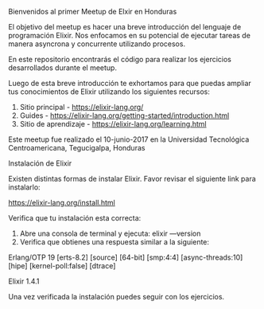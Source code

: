 Bienvenidos al primer Meetup de Elxir en Honduras

El objetivo del meetup es hacer una breve introducción del lenguaje de programación Elixir.  Nos enfocamos en su potencial de ejecutar tareas de manera asyncrona y concurrente utilizando procesos.

En este repositorio encontrarás el código para realizar los ejercicios desarrollados durante el meetup.

Luego de esta breve introducción te exhortamos para que puedas ampliar tus conocimientos de Elixir utilizando los siguientes recursos:

1. Sitio principal - https://elixir-lang.org/
2. Guides - https://elixir-lang.org/getting-started/introduction.html
3. Sitio de aprendizaje - https://elixir-lang.org/learning.html

Este meetup fue realizado el 10-junio-2017 en la Universidad Tecnológica Centroamericana, Tegucigalpa, Honduras


Instalación de Elixir

Existen distintas formas de instalar Elixir. Favor revisar el siguiente link para instalarlo:

https://elixir-lang.org/install.html

Verifica que tu instalación esta correcta:
1. Abre una consola de terminal y ejecuta: elixir —version
2. Verifica que obtienes una respuesta similar a la siguiente:

Erlang/OTP 19 [erts-8.2] [source] [64-bit] [smp:4:4] [async-threads:10] [hipe] [kernel-poll:false] [dtrace]

Elixir 1.4.1

Una vez verificada la instalación puedes seguir con los ejercicios.


